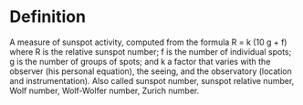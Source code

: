 # Definition

A measure of sunspot activity, computed from the formula R = k (10 g +
f) where R is the relative sunspot number; f is the number of individual
spots; g is the number of groups of spots; and k a factor that varies
with the observer (his personal equation), the seeing, and the
observatory (location and instrumentation). Also called sunspot number,
sunspot relative number, Wolf number, Wolf-Wolfer number, Zurich number.
